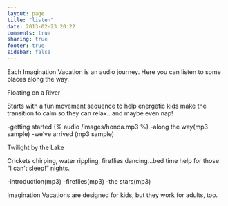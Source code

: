 ```yaml
---
layout: page
title: "listen"
date: 2013-02-23 20:22
comments: true
sharing: true
footer: true
sidebar: false
---
```


Each Imagination Vacation is an audio journey.
Here you can listen to some places along the way.

Floating on a River

Starts with a fun movement sequence to help energetic kids make the transition to calm so they can relax…and maybe even nap!

-getting started 
{% audio /images/honda.mp3 %}
-along the way(mp3 sample)
-we’ve arrived  (mp3 sample)

Twilight by the Lake

Crickets chirping, water rippling, fireflies dancing…bed time help for those  “I can’t sleep!”  nights.

-introduction(mp3)
-fireflies(mp3)
-the stars(mp3)

Imagination Vacations are designed for kids, but they work for adults, too.

